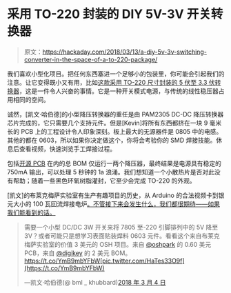 # 采用 TO-220 封装的 DIY 5V-3V 开关转换器

> 原文：<https://hackaday.com/2018/03/13/a-diy-5v-3v-switching-converter-in-the-space-of-a-to-220-package/>

我们喜欢小型化项目。把任何东西塞进一个足够小的包装里，你可能会引起我们的注意。让它变得既小又有用，比如[这款采用 TO-220 尺寸封装的 5 伏至 3.3 伏转换器](https://blackmesalabs.wordpress.com/2018/03/03/bml-dc-dc-switcher-for-5v-to-3v-at-750ma-in-a-to-220-7805-footprint/)，这是一件令人兴奋的事情。它是一种开关模式电源，与传统的线性稳压器占用相同的空间。

诚然，[凯文·哈伯德]的小型降压转换器的重任是由 PAM2305 DC-DC 降压转换器芯片完成的，它只需要几个支持元件。但是[Kevin]将所有东西都挤在一块 9 毫米长的 PCB 上的工程设计令人印象深刻。板上最大的无源器件是 0805 中的电感。其他的都在 0603，所以如果你决定做这个，你将会考验你的 SMD 焊接技能。休息后查看视频，快速浏览手工焊接过程。

包括[开源 PCB](https://oshpark.com/shared_projects/NTidU0d2) 在内的总 BOM 仅运行一两个降压器，最终结果是电源具有稳定的 750mA 输出，可以处理 5 秒钟的 1a 浪涌。我们想知道一个小散热片是否对此没有帮助；随着一些黑色环氧树脂灌封，它至少会完成 TO-220 的外观。

[凯文]的布莱克梅萨实验室有生产有趣项目的历史，从 Arduino 的合法视频卡到银元大小的 100 瓦回流焊接电炉[。不管接下来会发生什么，我们都很期待——如果我们能看到的话。](https://hackaday.com/2016/04/01/tiny-hotplate-isnt-overkill/)

> 需要一个小型 DC/DC 3W 开关来将 7805 至-220 引脚排列中的 5V 降至 3V？或者可能只是想学习表面贴装焊料 0603 元件。看看这个来自布莱克梅萨实验室的价值 3 美元的 OSH 项目。来自 [@oshpark](https://twitter.com/oshpark?ref_src=twsrc%5Etfw) 的 0.60 美元 PCB，来自 [@digikey](https://twitter.com/digikey?ref_src=twsrc%5Etfw) 的 2 美元 BOM。https://t.co/YmB9mbYFbW[pic.twitter.com/HaTes33O9f](https://t.co/YmB9mbYFbW)
> 
> —凯文·哈伯德(@ bml _ khubbard)[2018 年 3 月 4 日](https://twitter.com/bml_khubbard/status/970093461067083776?ref_src=twsrc%5Etfw)
